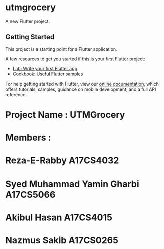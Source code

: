 # utmgrocery

A new Flutter project.

## Getting Started

This project is a starting point for a Flutter application.

A few resources to get you started if this is your first Flutter project:

- [Lab: Write your first Flutter app](https://flutter.dev/docs/get-started/codelab)
- [Cookbook: Useful Flutter samples](https://flutter.dev/docs/cookbook)

For help getting started with Flutter, view our
[online documentation](https://flutter.dev/docs), which offers tutorials,
samples, guidance on mobile development, and a full API reference.

# Project Name : UTMGrocery
# Members : 
# Reza-E-Rabby A17CS4032
# Syed Muhammad Yamin Gharbi A17CS5066
# Akibul Hasan A17CS4015
# Nazmus Sakib A17CS0265
